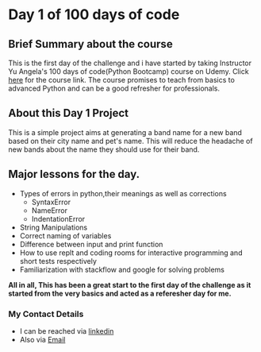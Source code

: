# Day 1 of 100 days of code 

## **Brief Summary about the course**
 This is the first day of the challenge and i have started by taking Instructor Yu Angela's 100 days of code(Python Bootcamp) course on Udemy. Click [here](https://www.udemy.com/course/100-days-of-code) for the course link. The course promises to teach from basics to advanced Python and can be a good refresher for professionals.

## **About this Day 1 Project**
This is a simple project aims at generating a band name for a new band based on their city name and pet's name. This will reduce the headache of new bands about the name they should use for their band.
## **Major lessons for the day.**
- Types of errors in python,their meanings as well as corrections
  - SyntaxError
  - NameError
  - IndentationError
- String Manipulations
- Correct naming of variables 
- Difference between input and print function
- How to use replt and coding rooms for interactive programming and short tests respectively
- Familiarization with stackflow and google for solving problems

**All in all, This has been a great start to the first day of the challenge as it started from the very basics and acted as a referesher day for me.** 

### My Contact Details
- I can be reached via [linkedin](www.linkedin.com/oludolapo-oketunji)
- Also via [Email](oketunjioludolapo1@gmail.com)
